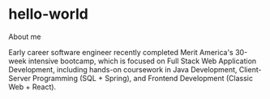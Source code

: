 # hello-world
About me

Early career software engineer recently completed Merit America's 30-week intensive bootcamp, which is focused on Full Stack Web Application Development, including hands-on coursework in Java Development, Client-Server Programming (SQL + Spring), and Frontend Development (Classic Web + React). 
